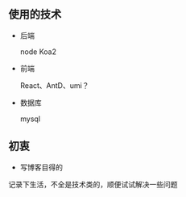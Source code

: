 ## 使用的技术
- 后端

    node Koa2

- 前端

    React、AntD、umi？

- 数据库

    mysql

## 初衷

- 写博客目得的

记录下生活，不全是技术类的，顺便试试解决一些问题
